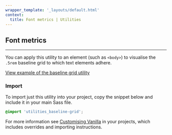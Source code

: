 ```yaml
---
wrapper_template: '_layouts/default.html'
context:
  title: Font metrics | Utilities
---
```


## Font metrics

<hr>

You can apply this utility to an element (such as `<body>`) to visualise the `.5rem` baseline grid to which text elements adhere.

<a href="/docs/examples/utilities/baseline-grid/" class="js-example">
View example of the baseline grid utility
</a>

### Import

To import just this utility into your project, copy the snippet below and include it in your main Sass file.

```scss
@import 'utilities_baseline-grid';
```

For more information see [Customising Vanilla](/customising-vanilla/) in your projects, which includes overrides and importing instructions.
